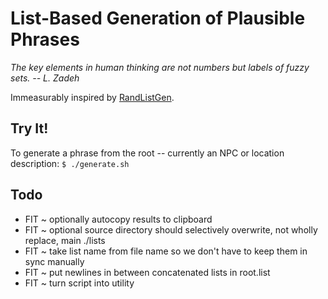 # List-Based Generation of Plausible Phrases
*The key elements in human thinking are not numbers but labels of fuzzy sets. -- L. Zadeh*

Immeasurably inspired by [RandListGen](http://www.path-o-logic.com/misc/RandListGen_sample.html).

## Try It!

To generate a phrase from the root -- currently an NPC or location description:
`$ ./generate.sh`


## Todo

* FIT ~ optionally autocopy results to clipboard 
* FIT ~ optional source directory should selectively overwrite, not wholly replace, main ./lists
* FIT ~ take list name from file name so we don't have to keep them in sync manually
* FIT ~ put newlines in between concatenated lists in root.list
* FIT ~ turn script into utility


